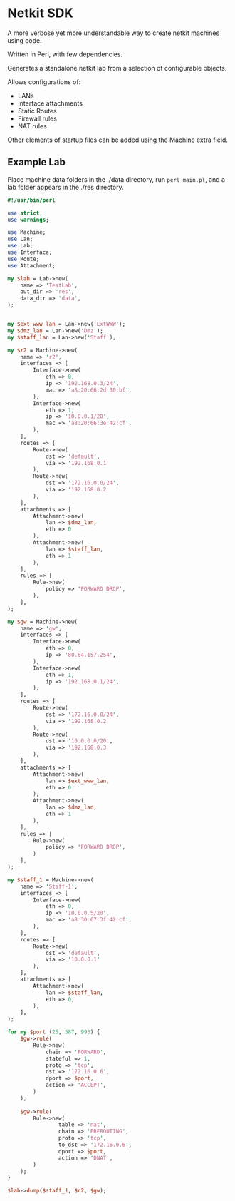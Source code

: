 # Netkit SDK

A more verbose yet more understandable way to create netkit machines using code.

Written in Perl, with few dependencies.

Generates a standalone netkit lab from a selection of configurable objects.

Allows configurations of:

- LANs
- Interface attachments
- Static Routes
- Firewall rules
- NAT rules

Other elements of startup files can be added using the Machine extra field.

## Example Lab

Place machine data folders in the ./data directory, run `perl main.pl`, and a lab folder appears in the ./res directory.

```perl
#!/usr/bin/perl

use strict;
use warnings;

use Machine;
use Lan;
use Lab;
use Interface;
use Route;
use Attachment;

my $lab = Lab->new(
	name => 'TestLab',
	out_dir => 'res',
	data_dir => 'data',
);


my $ext_www_lan = Lan->new('ExtWWW');
my $dmz_lan = Lan->new('Dmz');
my $staff_lan = Lan->new('Staff');

my $r2 = Machine->new(
	name => 'r2',
	interfaces => [
		Interface->new(
			eth => 0,
			ip => '192.168.0.3/24',
			mac => 'a8:20:66:2d:30:bf',
		),
		Interface->new(
			eth => 1,
			ip => '10.0.0.1/20',
			mac => 'a8:20:66:3e:42:cf',
		),
	],
	routes => [
		Route->new(
			dst => 'default',
			via => '192.168.0.1'
		),
		Route->new(
			dst => '172.16.0.0/24',
			via => '192.168.0.2'
		),
	],
	attachments => [
		Attachment->new(
			lan => $dmz_lan,
			eth => 0
		),
		Attachment->new(
			lan => $staff_lan,
			eth => 1
		),
	],
	rules => [
		Rule->new(
			policy => 'FORWARD DROP',
		),
	],
);

my $gw = Machine->new(
	name => 'gw',
	interfaces => [
		Interface->new(
			eth => 0,
			ip => '80.64.157.254',
		),
		Interface->new(
			eth => 1,
			ip => '192.168.0.1/24',
		),
	],
	routes => [
		Route->new(
			dst => '172.16.0.0/24',
			via => '192.168.0.2'
		),
		Route->new(
			dst => '10.0.0.0/20',
			via => '192.168.0.3'
		),
	],
	attachments => [
		Attachment->new(
			lan => $ext_www_lan,
			eth => 0
		),
		Attachment->new(
			lan => $dmz_lan,
			eth => 1
		),
	],
	rules => [
		Rule->new(
			policy => 'FORWARD DROP',
		)
	],
);

my $staff_1 = Machine->new(
	name => 'Staff-1',
	interfaces => [
		Interface->new(
			eth => 0,
			ip => '10.0.0.5/20',
			mac => 'a8:30:67:3f:42:cf',
		),
	],
	routes => [
		Route->new(
			dst => 'default',
			via => '10.0.0.1'
		),
	],
	attachments => [
		Attachment->new(
			lan => $staff_lan,
			eth => 0,
		),
	],
);

for my $port (25, 587, 993) {
	$gw->rule(
		Rule->new(
			chain => 'FORWARD',
			stateful => 1,
			proto => 'tcp',
			dst => '172.16.0.6',
			dport => $port,
			action => 'ACCEPT',
		)
	);
	
	$gw->rule(
		Rule->new(
				table => 'nat',
				chain => 'PREROUTING',
				proto => 'tcp',
				to_dst => '172.16.0.6',
				dport => $port,
				action => 'DNAT',
		)
	);
}

$lab->dump($staff_1, $r2, $gw);
```
